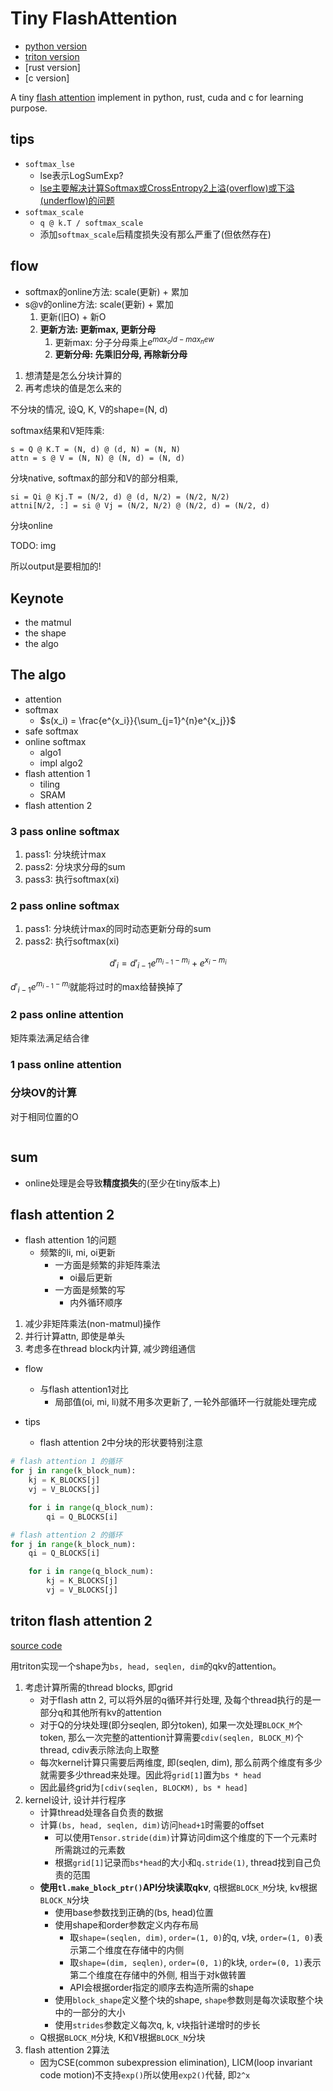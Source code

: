 # Tiny FlashAttention

- [python version](#flash-attention-2)
- [triton version](#triton-flash-attention-2)
- [rust version]
- [c version]

A tiny [flash attention](https://github.com/Dao-AILab/flash-attention) implement in python, rust, cuda and c for learning purpose.

## tips

- `softmax_lse`
    * lse表示LogSumExp?
    * [lse主要解决计算Softmax或CrossEntropy2上溢(overflow)或下溢(underflow)的问题](https://www.apispace.com/news/post/13827.html)
- `softmax_scale`
    * `q @ k.T / softmax_scale`
    * 添加`softmax_scale`后精度损失没有那么严重了(但依然存在)

## flow

- softmax的online方法: scale(更新) + 累加
- s@v的online方法: scale(更新) + 累加
    1. 更新(旧O) + 新O
    2. **更新方法: 更新max, 更新分母**
        1. 更新max: 分子分母乘上$e^{max_old - max_new}$
        2. **更新分母: 先乘旧分母, 再除新分母**

1. 想清楚是怎么分块计算的
2. 再考虑块的值是怎么来的

不分块的情况, 设Q, K, V的shape=(N, d)

softmax结果和V矩阵乘:

```
s = Q @ K.T = (N, d) @ (d, N) = (N, N)
attn = s @ V = (N, N) @ (N, d) = (N, d)
```

分块native, softmax的部分和V的部分相乘, 

```
si = Qi @ Kj.T = (N/2, d) @ (d, N/2) = (N/2, N/2)
attni[N/2, :] = si @ Vj = (N/2, N/2) @ (N/2, d) = (N/2, d)
```


分块online

TODO: img

所以output是要相加的!


## Keynote

- the matmul
- the shape
- the algo

## The algo

- attention
- softmax
    * $s(x_i) = \frac{e^{x_i}}{\sum_{j=1}^{n}e^{x_j}}$
- safe softmax
- online softmax
    * algo1
    * impl algo2
- flash attention 1
    * tiling
    * SRAM
- flash attention 2

### 3 pass online softmax

1. pass1: 分块统计max
2. pass2: 分块求分母的sum
3. pass3: 执行softmax(xi)

### 2 pass online softmax

1. pass1: 分块统计max的同时动态更新分母的sum
2. pass2: 执行softmax(xi)

$$d'_i = d'_{i-1}e^{m_{i-1} - m_{i}} + e^{x_i - m_{i}}$$

$d'_{i-1}e^{m_{i-1} - m_{i}}$就能将过时的max给替换掉了

### 2 pass online attention

矩阵乘法满足结合律

### 1 pass online attention

### 分块OV的计算

对于相同位置的O

<img src="" alt="">

## sum

- online处理是会导致**精度损失**的(至少在tiny版本上)

## flash attention 2

- flash attention 1的问题
    * 频繁的li, mi, oi更新
        + 一方面是频繁的非矩阵乘法
            + oi最后更新
        + 一方面是频繁的写
            + 内外循环顺序

1. 减少非矩阵乘法(non-matmul)操作
2. 并行计算attn, 即使是单头
3. 考虑多在thread block内计算, 减少跨组通信

- flow
    * 与flash attention1对比
        + 局部值(oi, mi, li)就不用多次更新了, 一轮外部循环一行就能处理完成

- tips
    * flash attention 2中分块的形状要特别注意

```python
# flash attention 1 的循环
for j in range(k_block_num):
    kj = K_BLOCKS[j]
    vj = V_BLOCKS[j]

    for i in range(q_block_num):
        qi = Q_BLOCKS[i]

# flash attention 2 的循环
for j in range(k_block_num):
    qi = Q_BLOCKS[i]

    for i in range(q_block_num):
        kj = K_BLOCKS[j]
        vj = V_BLOCKS[j]
```

## triton flash attention 2

[source code](./flash_attention-py/tiny_flash_attn_triton.py)

用triton实现一个shape为`bs, head, seqlen, dim`的qkv的attention。

1. 考虑计算所需的thread blocks, 即grid
    - 对于flash attn 2, 可以将外层的q循环并行处理, 及每个thread执行的是一部分q和其他所有kv的attention
    - 对于Q的分块处理(即分seqlen, 即分token), 如果一次处理`BLOCK_M`个token, 那么一次完整的attention计算需要`cdiv(seqlen, BLOCK_M)`个thread, cdiv表示除法向上取整
    - 每次kernel计算只需要后两维度, 即(seqlen, dim), 那么前两个维度有多少就需要多少thread来处理。因此将`grid[1]`置为`bs * head`
    - 因此最终grid为`[cdiv(seqlen, BLOCKM), bs * head]`
2. kernel设计, 设计并行程序
    - 计算thread处理各自负责的数据
    - 计算`(bs, head, seqlen, dim)`访问`head+1`时需要的offset
        * 可以使用`Tensor.stride(dim)`计算访问dim这个维度的下一个元素时所需跳过的元素数
        * 根据`grid[1]`记录而`bs*head`的大小和`q.stride(1)`, thread找到自己负责的范围
    - **使用`tl.make_block_ptr()`API分块读取qkv**, q根据`BLOCK_M`分块, kv根据`BLOCK_N`分块
        * 使用base参数找到正确的(bs, head)位置
        * 使用shape和order参数定义内存布局
            + 取`shape=(seqlen, dim)`, `order=(1, 0)`的q, v块, `order=(1, 0)`表示第二个维度在存储中的内侧
            + 取`shape=(dim, seqlen)`, `order=(0, 1)`的k块, `order=(0, 1)`表示第二个维度在存储中的外侧, 相当于对k做转置
            + API会根据order指定的顺序去构造所需的shape
        * 使用`block_shape`定义整个块的shape, `shape`参数则是每次读取整个块中的一部分的大小
        * 使用`strides`参数定义每次q, k, v块指针递增时的步长
    - Q根据`BLOCK_M`分块, K和V根据`BLOCK_N`分块
3. flash attention 2算法
    - 因为CSE(common subexpression elimination), LICM(loop invariant code motion)不支持`exp()`所以使用`exp2()`代替, 即`2^x`















